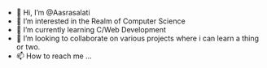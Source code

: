 - 👋 Hi, I’m @Aasrasalati
- 👀 I’m interested in the Realm of Computer Science
- 🌱 I’m currently learning C/Web Development
- 💞️ I’m looking to collaborate on various projects where i can learn a thing or two.
- 📫 How to reach me ...

<!---
Aasrasalati/Aasrasalati is a ✨ special ✨ repository because its `README.md` (this file) appears on your GitHub profile.
You can click the Preview link to take a look at your changes.
--->
